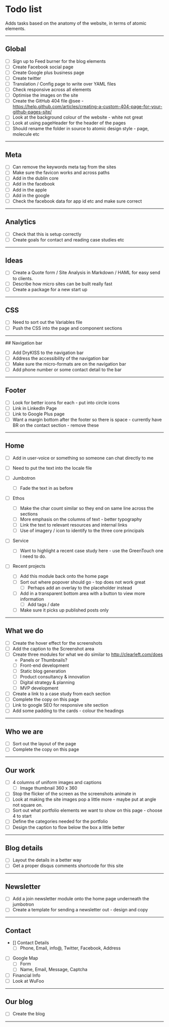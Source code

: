 # Todo list

Adds tasks based on the anatomy of the website, in terms of atomic elements.

--------------------------------------------------------------------------------

## Global

- [ ] Sign up to Feed burner for the blog elements
- [ ] Create Facebook social page
- [ ] Create Google plus business page
- [ ] Create twitter
- [ ] Translation / Config page to write over YAML files
- [ ] Check responsive across all elements
- [ ] Optimise the images on the site
- [ ] Create the GitHub 404 file @see - https://help.github.com/articles/creating-a-custom-404-page-for-your-github-pages-site/
- [ ] Look at the background colour of the website - white not great
- [ ] Look at using pageHeader for the header of the pages
- [ ] Should rename the folder in source to atomic design style - page, molecule etc

--------------------------------------------------------------------------------

## Meta

- [ ] Can remove the keywords meta tag from the sites
- [ ] Make sure the favicon works and across paths
- [ ] Add in the dublin core
- [ ] Add in the facebook
- [ ] Add in the apple
- [ ] Add in the google
- [ ] Check the facebook data for app id etc and make sure correct

--------------------------------------------------------------------------------

## Analytics

- [ ] Check that this is setup correctly
- [ ] Create goals for contact and reading case studies etc

--------------------------------------------------------------------------------

## Ideas

- [ ] Create a Quote form / Site Analysis in Markdown / HAML for easy send to clients.
- [ ] Describe how micro sites can be built really fast
- [ ] Create a package for a new start up

--------------------------------------------------------------------------------

## CSS

- [ ] Need to sort out the Variables file
- [ ] Push the CSS into the page and component sections

--------------------------------------------------------------------------------

## Navigation bar

- [ ] Add DryKISS to the navigation bar
- [ ] Address the accessibility of the navigation bar
- [ ] Make sure the micro-formats are on the navigation bar
- [ ] Add phone number or some contact detail to the bar

--------------------------------------------------------------------------------

## Footer

- [ ] Look for better icons for each - put into circle icons
- [ ] Link in LinkedIn Page
- [ ] Link to Google Plus page
- [ ] Want a margin bottom after the footer so there is space - currently have BR on the contact section - remove these

--------------------------------------------------------------------------------

## Home

- [ ] Add in user-voice or something so someone can chat directly to me
- [ ] Need to put the text into the locale file

- [ ] Jumbotron
    - [ ] Fade the text in as before

- [ ] Ethos
    - [ ] Make the char count similar so they end on same line across the sections
    - [ ] More emphasis on the columns of text - better typography
    - [ ] Link the text to relevant resources and internal links
    - [ ] Use of imagery / icon to identify to the three core principals

- [ ] Service
    - [ ] Want to highlight a recent case study here - use the GreenTouch one I need to do.

- [ ] Recent projects
    - [ ] Add this module back onto the home page
    - [ ] Sort out where popover should go - top does not work great
        - [ ] Perhaps add an overlay to the placeholder instead
    - [ ] Add in a transparent bottom area with a button to view more information
        - [ ] Add tags / date
    - [ ] Make sure it picks up published posts only

--------------------------------------------------------------------------------

## What we do

- [ ] Create the hover effect for the screenshots
- [ ] Add the caption to the Screenshot area
- [ ] Create three modules for what we do similar to http://clearleft.com/does
    - Panels or Thumbnails?
    - [ ] Front-end development
    - [ ] Static blog generation
    - [ ] Product consultancy & innovation
    - [ ] Digital strategy & planning
    - [ ] MVP development
- [ ] Create a link to a case study from each section
- [ ] Complete the copy on this page
- [ ] Link to google SEO for responsive site section
- [ ] Add some padding to the cards - colour the headings

--------------------------------------------------------------------------------

## Who we are

- [ ] Sort out the layout of the page
- [ ] Complete the copy on this page

--------------------------------------------------------------------------------

## Our work

- [ ] 4 columns of uniform images and captions
    - [ ] Image thumbnail 360 x 360

- [ ] Stop the flicker of the screen as the screenshots animate in
- [ ] Look at making the site images pop a little more - maybe put at angle not square on.
- [ ] Sort out what portfolio elements we want to show on this page - choose 4 to start
- [ ] Define the categories needed for the portfolio
- [ ] Design the caption to flow below the box a little better

--------------------------------------------------------------------------------

## Blog details

- [ ] Layout the details in a better way
- [ ] Get a proper disqus comments shortcode for this site

--------------------------------------------------------------------------------

## Newsletter

- [ ] Add a join newsletter module onto the home page underneath the jumbotron
- [ ] Create a template for sending a newsletter out - design and copy

--------------------------------------------------------------------------------

## Contact

- [] Contact Details
    - [ ] Phone, Email, info@, Twitter, Facebook, Address
- [ ] Google Map
    - [ ] Form
    - [ ] Name, Email, Message, Captcha
- [ ] Financial Info
- [ ] Look at WuFoo

--------------------------------------------------------------------------------

## Our blog

- [ ] Create the blog

--------------------------------------------------------------------------------
